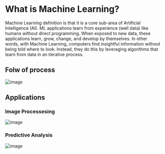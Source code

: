 # What is Machine Learning?
  Machine Learning definition is that it is a core sub-area of Artificial Intelligence (AI). ML applications learn from experience (well data) like humans without direct programming. When exposed to new data, these applications learn, grow, change, and develop by themselves. In other words, with Machine Learning, computers find insightful information without being told where to look. Instead, they do this by leveraging algorithms that learn from data in an iterative process.

## Folw of process
![image](https://user-images.githubusercontent.com/62902780/111547739-ff47e500-874f-11eb-8707-09e7d1e6f7b3.png)

## Applications

### Image Processesing
![image](https://user-images.githubusercontent.com/62902780/111547828-24d4ee80-8750-11eb-9be4-1581a17b431d.png)

### Predictive Analysis
![image](https://user-images.githubusercontent.com/62902780/111548020-74b3b580-8750-11eb-9a85-4eb1460be3af.png)

